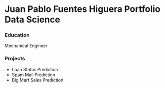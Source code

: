 # Juan Pablo Fuentes Higuera Portfolio Data Science

### Education
Mechanical Engineer

### Projects
- Loan Status Prediction
- Spam Mail Prediction
- Big Mart Sales Prediction
